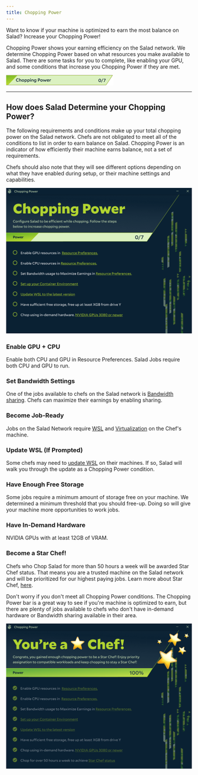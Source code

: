 ```yaml
---
title: Chopping Power
---
```


Want to know if your machine is optimized to earn the most balance on Salad? Increase your Chopping Power!

Chopping Power shows your earning efficiency on the Salad network. We determine Chopping Power based on what resources
you make available to Salad. There are some tasks for you to complete, like enabling your GPU, and some conditions that
increase you Chopping Power if they are met.

![Screenshot showing the Chopping Power bar](../../../../content/images/guides/using-salad/chopping-power-1.png)

---

## How does Salad Determine your Chopping Power?

The following requirements and conditions make up your total chopping power on the Salad network. Chefs are not
obligated to meet all of the conditions to list in order to earn balance on Salad. Chopping Power is an indicator of how
efficiently their machine earns balance, not a set of requirements.

Chefs should also note that they will see different options depending on what they have enabled during setup, or their
machine settings and capabilities.

![Screenshot showing the full Chopping Power bar requirements](../../../../content/images/guides/using-salad/chopping-power-2.png)

### Enable GPU + CPU

Enable both CPU and GPU in Resource Preferences. Salad Jobs require both CPU and GPU to run.

### Set Bandwidth Settings

One of the jobs available to chefs on the Salad network is
[Bandwidth sharing](/docs/faq/jobs/253-what-is-bandwidth-sharing). Chefs can maximize their earnings by enabling
sharing.

### Become Job-Ready

Jobs on the Salad Network require [WSL](/docs/faq/jobs/265-what-is-wsl) and
[Virtualization](/docs/guides/your-pc/270-how-to-enable-virtualization-support-on-your-machine) on the Chef's machine.

### Update WSL (If Prompted)

Some chefs may need to [update WSL](/docs/guides/your-pc/352-how-to-update-the-wsl-kernel-on-your-machine) on their
machines. If so, Salad will walk you through the update as a Chopping Power condition.

### Have Enough Free Storage

Some jobs require a minimum amount of storage free on your machine. We determined a minimum threshold that you should
free-up. Doing so will give your machine more opportunities to work jobs.

### Have In-Demand Hardware

NVIDIA GPUs with at least 12GB of VRAM.

### Become a Star Chef!

Chefs who Chop Salad for more than 50 hours a week will be awarded Star Chef status. That means you are a trusted
machine on the Salad network and will be prioritized for our highest paying jobs. Learn more about Star Chef,
[here](/docs/guides/using-salad/337-star-chef-qualifications-and-benefits).

Don't worry if you don't meet all Chopping Power conditions. The Chopping Power bar is a great way to see if you're
machine is optimized to earn, but there are plenty of jobs available to chefs who don't have in-demand hardware or
Bandwidth sharing available in their area.

![Screenshot of a completed Chopping Power bar](../../../../content/images/guides/using-salad/chopping-power-3.png)
